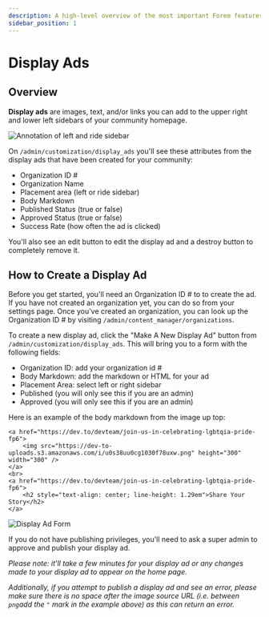 ```yaml
---
description: A high-level overview of the most important Forem features.
sidebar_position: 1
---
```


# Display Ads

## Overview

**Display ads** are images, text, and/or links you can add to the upper right and lower left sidebars of your community homepage.

![Annotation of left and ride sidebar](https://user-images.githubusercontent.com/16007075/121432399-9e900900-c948-11eb-8f9d-db4cf3429477.png)

On `/admin/customization/display_ads` you'll see these attributes from the display ads that have been created for your community:

- Organization ID \#
- Organization Name
- Placement area \(left or ride sidebar\)
- Body Markdown
- Published Status \(true or false\)
- Approved Status \(true or false\)
- Success Rate \(how often the ad is clicked\)

You'll also see an edit button to edit the display ad and a destroy button to completely remove it.

## How to Create a Display Ad

Before you get started, you'll need an Organization ID # to to create the ad. If you have not created an organization yet, you can do so from your settings page. Once you've created an organization, you can look up the Organization ID \# by visiting `/admin/content_manager/organizations`.

To create a new display ad, click the "Make A New Display Ad" button from `/admin/customization/display_ads`. This will bring you to a form with the following fields:

- Organization ID: add your organization id \#
- Body Markdown: add the markdown or HTML for your ad
- Placement Area: select left or right sidebar
- Published (you will only see this if you are an admin)
- Approved (you will only see this if you are an admin)

Here is an example of the body markdown from the image up top:

```text
<a href="https://dev.to/devteam/join-us-in-celebrating-lgbtqia-pride-fp6">
    <img src="https://dev-to-uploads.s3.amazonaws.com/i/u0s38uu0cg1030f78uxw.png" height="300" width="300" />
</a>
<br>
<a href="https://dev.to/devteam/join-us-in-celebrating-lgbtqia-pride-fp6">
    <h2 style="text-align: center; line-height: 1.29em">Share Your Story</h2>
</a>
```

![Display Ad Form](https://user-images.githubusercontent.com/16007075/121432893-3ee62d80-c949-11eb-9b80-e2ba4ce37197.png)

If you do not have publishing privileges, you'll need to ask a super admin to approve and publish your display ad.

_Please note: it'll take a few minutes for your display ad or any changes made to your display ad to appear on the home page._

_Additionally, if you attempt to publish a display ad and see an error, please make sure there is no space after the image source URL \(i.e. between `png`add the `"` mark in the example above\) as this can return an error._
